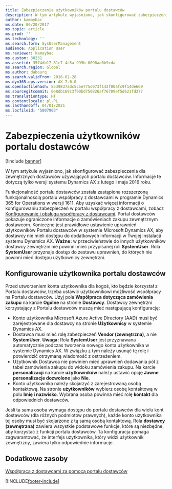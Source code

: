 ```yaml
---
title: Zabezpieczenia użytkowników portalu dostawców
description: W tym artykule wyjaśniono, jak skonfigurować zabezpieczenia dla zewnętrznych dostawców używających portalu dostawców. Informacje te dotyczą tylko wersji systemu Dynamics AX z lutego i maja 2016 roku.
author: kamaybac
ms.date: 06/20/2017
ms.topic: article
ms.prod: ''
ms.technology: ''
ms.search.form: SysUserManagement
audience: Application User
ms.reviewer: kamaybac
ms.custom: 30231
ms.assetid: 3574db17-81c7-4c5a-999b-0098aa0b9cda
ms.search.region: Global
ms.author: dabourq
ms.search.validFrom: 2016-02-28
ms.dyn365.ops.version: AX 7.0.0
ms.openlocfilehash: 8539837adc5c5e775d073f142f00afc9f14de669
ms.sourcegitcommit: 0e8db169c3f90bd750826af76709ef5d621fd377
ms.translationtype: HT
ms.contentlocale: pl-PL
ms.lasthandoff: 04/01/2021
ms.locfileid: "5807903"
---
```

# <a name="vendor-portal-user-security"></a>Zabezpieczenia użytkowników portalu dostawców

[!include [banner](../includes/banner.md)]

W tym artykule wyjaśniono, jak skonfigurować zabezpieczenia dla zewnętrznych dostawców używających portalu dostawców. Informacje te dotyczą tylko wersji systemu Dynamics AX z lutego i maja 2016 roku.

Funkcjonalność portalu dostawców została zastąpiona rozszerzoną funkcjonalnością portalu współpracy z dostawcami w programie Dynamics 365 for Operations w wersji 1611. Aby uzyskać więcej informacji o konfigurowaniu zabezpieczeń w portalu współpracy z dostawcami, zobacz [Konfigurowanie i obsługa współpracy z dostawcami](set-up-maintain-vendor-collaboration.md). Portal dostawców pokazuje ograniczone informacje o zamówieniach zakupu zewnętrznym dostawcom. Konieczne jest prawidłowe ustawienie uprawnień użytkowników Portalu dostawców w systemie Microsoft Dynamics AX, aby dostawcy nie mieli dostępu do dodatkowych informacji w Twojej instalacji systemu Dynamics AX. **Ważne:** w przeciwieństwie do innych użytkowników dostawcy zewnętrzni nie powinni mieć przypisanej roli **SystemUser**. Rola **SystemUser** przyznaje dostęp do zestawu uprawnień, do których nie powinni mieć dostępu użytkownicy zewnętrzni.

## <a name="setting-up-a-vendor-portal-user"></a>Konfigurowanie użytkownika portalu dostawców
Przed utworzeniem konta użytkownika dla kogoś, kto będzie korzystał z Portalu dostawców, trzeba ustawić użytkownikowi możliwość współpracy na Portalu dostawców. Użyj pola **Współpraca dotycząca zamówienia zakupu** na karcie **Ogólne** na stronie **Dostawcy**. Dostawcy zewnętrzni korzystający z Portalu dostawców muszą mieć następującą konfigurację:

-   Konto użytkownika Microsoft Azure Active Directory (AAD) musi być zarejestrowane dla dostawcy na stronie **Użytkownicy** w systemie Dynamics AX.
-   Dostawca musi mieć rolę zabezpieczeń **Vendor (zewnętrzna)**, a nie **SystemUser**. **Uwaga:** Rola **SystemUser** jest przyznawana automatycznie podczas tworzenia nowego konta użytkownika w systemie Dynamics AX. W związku z tym należy usunąć tę rolę i potwierdzić otrzymaną wiadomość z ostrzeżeniem.
-   Użytkownik Dostawca nie powinien mieć uprawnień dodawania pól z tabel zamówienia zakupu do widoku zamówienia zakupu. Na karcie **personalizacji** na karcie **użytkowników** należy ustawić opcję **Jawne personalizacje dozwolone** jako **Nie**.
-   Konto użytkownika należy skojarzyć z zarejestrowaną osobą kontaktową. Na stronie **użytkowników** wybierz osobę kontaktową w polu **Imię i nazwisko**. Wybrana osoba powinna mieć rolę **kontakt** dla odpowiednich dostawców.

Jeśli ta sama osoba wymaga dostępu do portalu dostawców dla wielu kont dostawców (dla różnych podmiotów prawnych), każde konto użytkownika tej osoby musi być skojarzone z tą samą osobą kontaktową. Rola **dostawcy (zewnętrzna)** zawiera wszystkie podstawowe funkcje, które są niezbędne, aby korzystać z funkcji portalu dostawców. Ta konfiguracja pomaga zagwarantować, że interfejs użytkownika, który widzi użytkownik zewnętrzny, zawiera tylko odpowiednie informacje.

<a name="additional-resources"></a>Dodatkowe zasoby
--------

[Współpraca z dostawcami za pomocą portalu dostawców](collaborate-vendors-vendor-portal.md)





[!INCLUDE[footer-include](../../includes/footer-banner.md)]